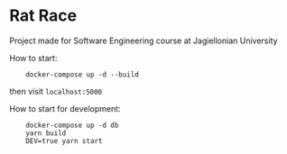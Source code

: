 # Rat Race
Project made for Software Engineering course at Jagiellonian University 

How to start:
```
    docker-compose up -d --build
```
then visit `localhost:5000`

How to start for development:
```
    docker-compose up -d db
    yarn build
    DEV=true yarn start
```
